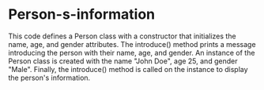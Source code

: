 # Person-s-information
This code defines a Person class with a constructor that initializes the name, age, and gender attributes. The introduce() method prints a message introducing the person with their name, age, and gender. An instance of the Person class is created with the name "John Doe", age 25, and gender "Male". Finally, the introduce() method is called on the instance to display the person's information.
